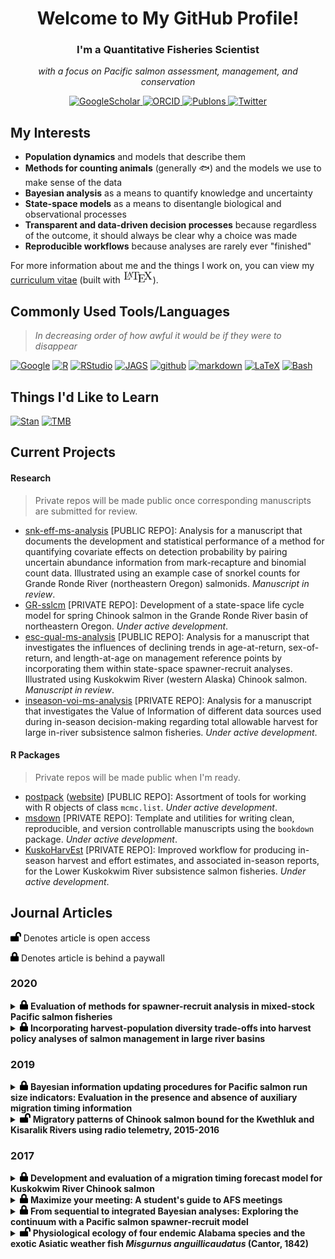 <h1 align='center'> Welcome to My GitHub Profile! </h1>

<h3 align='center'> I'm a Quantitative Fisheries Scientist </h3>

<p align='center'> <em>with a focus on Pacific salmon assessment, management, and conservation</em> </p> 

<p align='center'>
    <a href="https://scholar.google.com/citations?user=kembVusAAAAJ&hl=en"><img src="http://img.shields.io/badge/-Google Scholar-2088FF?style=flat&logo=google-scholar&logoColor=ffffff" alt="GoogleScholar">
    </a>
    <a href="https://orcid.org/0000-0002-2342-3482"><img src="http://img.shields.io/badge/-ORCID-2088FF?style=flat&logo=ORCID&logoColor=ffffff" alt="ORCID">
    </a>
    <a href="https://publons.com/researcher/3415841/benjamin-staton/"><img src="http://img.shields.io/badge/-Publons-2088FF?style=flat&logo=Publons&logoColor=ffffff" alt="Publons">
    </a>
    <a href="https://twitter.com/bstat0n"><img src="http://img.shields.io/badge/-Twitter-2088FF?style=flat&logo=Twitter&logoColor=ffffff" alt="Twitter">
    </a>
</p>

## My Interests

* **Population dynamics** and models that describe them
* **Methods for counting animals** (generally :fish:) and the models we use to make sense of the data
* **Bayesian analysis** as a means to quantify knowledge and uncertainty
* **State-space models** as a means to disentangle biological and observational processes
* **Transparent and data-driven decision processes** because regardless of the outcome, it should always be clear why a choice was made
* **Reproducible workflows** because analyses are rarely ever "finished"

For more information about me and the things I work on, you can view my [curriculum vitae](<https://github.com/bstaton1/bstaton1/blob/master/assets/CV.pdf>) (built with <img height="20" src="https://raw.githubusercontent.com/bstaton1/bstaton1/master/assets/LaTeX-logo.svg" alt="LaTeX">).

## Commonly Used Tools/Languages

> _In decreasing order of how awful it would be if they were to disappear_

[![Google](http://img.shields.io/badge/-Google-2088FF?style=flat&logo=Google&logoColor=ffffff)](https://www.google.com) [![R](http://img.shields.io/badge/-R-2088FF?style=flat&logo=R&logoColor=ffffff)](https://www.r-project.org/) [![RStudio](http://img.shields.io/badge/-RStudio-2088FF?style=flat&logo=RStudio&logoColor=ffffff)](https://rstudio.com/) [![JAGS](http://img.shields.io/badge/-JAGS-2088FF?style=flat)](http://mcmc-jags.sourceforge.net/) [![github](http://img.shields.io/badge/-GitHub-2088FF?style=flat&logo=github&logoColor=ffffff)](https://github.com/bstaton1) [![markdown](http://img.shields.io/badge/-markdown-2088FF?style=flat&logo=markdown&logoColor=ffffff)](https://www.markdownguide.org/) [![LaTeX](http://img.shields.io/badge/-LaTeX-2088FF?style=flat&logo=latex&logoColor=ffffff)](https://www.latex-project.org/) [![Bash](http://img.shields.io/badge/-Bash-2088FF?style=flat&logo=gnu-bash&logoColor=ffffff)](https://www.gnu.org/software/bash/)

## Things I'd Like to Learn

[![Stan](http://img.shields.io/badge/-Stan-2088FF?style=flat)](https://mc-stan.org/) [![TMB](http://img.shields.io/badge/-TMB-2088FF?style=flat)](https://github.com/kaskr/adcomp/wiki)

## Current Projects

#### Research

> Private repos will be made public once corresponding manuscripts are submitted for review.

* [snk-eff-ms-analysis](<https://github.com/bstaton1/snk-eff-ms-analysis>) [PUBLIC REPO]: Analysis for a manuscript that documents the development and statistical performance of a method for quantifying covariate effects on detection probability by pairing uncertain abundance information from mark-recapture and binomial count data. Illustrated using an example case of snorkel counts for Grande Ronde River (northeastern Oregon) salmonids. _Manuscript in review_.
* [GR-sslcm](<https://github.com/bstaton1/GR-sslcm>) [PRIVATE REPO]: Development of a state-space life cycle model for spring Chinook salmon in the Grande Ronde River basin of northeastern Oregon. _Under active development_.
* [esc-qual-ms-analysis](https://github.com/bstaton1/esc-qual-ms-analysis) [PUBLIC REPO]: Analysis for a manuscript that investigates the influences of declining trends in age-at-return, sex-of-return, and length-at-age on management reference points by incorporating them within state-space spawner-recruit analyses. Illustrated using Kuskokwim River (western Alaska) Chinook salmon. _Manuscript in review_.
* [inseason-voi-ms-analysis](<https://github.com/bstaton1/inseason-voi-ms-analysis>) [PRIVATE REPO]: Analysis for a manuscript that investigates the Value of Information of different data sources used during in-season decision-making regarding total allowable harvest for large in-river subsistence salmon fisheries. _Under active development_.

#### R Packages

> Private repos will be made public when I'm ready.

* [postpack](<https://github.com/bstaton1/postpack>) ([website](https://bstaton1.github.io/postpack/)) [PUBLIC REPO]: Assortment of tools for working with R objects of class `mcmc.list`. _Under active development_.
* [msdown](<https://github.com/bstaton1/msdown>) [PRIVATE REPO]: Template and utilities for writing clean, reproducible, and version controllable manuscripts using the `bookdown` package. _Under active development_.
* [KuskoHarvEst](<https://github.com/bstaton1/KuskoHarvEst>) [PRIVATE REPO]: Improved workflow for producing in-season harvest and effort estimates, and associated in-season reports, for the Lower Kuskokwim River subsistence salmon fisheries. _Under active development_.

## Journal Articles

<img height="15" src="https://raw.githubusercontent.com/bstaton1/bstaton1/master/assets/lock-open.svg"> Denotes article is open access

<img height="15" src="https://raw.githubusercontent.com/bstaton1/bstaton1/master/assets/lock.svg"> Denotes article is behind a paywall

### 2020

<details>
    <summary><img height="15" src="https://raw.githubusercontent.com/bstaton1/bstaton1/master/assets/lock.svg"> <b>Evaluation of methods for spawner-recruit analysis in mixed-stock Pacific salmon fisheries</b></summary>
    <br>
    <img height="15" src="https://raw.githubusercontent.com/bstaton1/bstaton1/master/assets/book.svg"> <b><em>JOURNAL</em></b>
    <p>
        Canadian Journal of Fisheries and Aquatic Sciences, 77(7):1149-1162
        <br>
        <a href="https://doi.org/10.1139/cjfas-2019-0281"><img src="https://zenodo.org/badge/DOI/10.1139/cjfas-2019-0281.svg" alt="DOI"></a>
    </p>
    <img height="15" src="https://raw.githubusercontent.com/bstaton1/bstaton1/master/assets/users.svg"> <b><em>AUTHORS</em></b>
    <p>
        <b>B.A. Staton</b>, M.J. Catalano, B.M. Connors, L.G. Coggins Jr., M.L. Jones, C.J. Walters, S.J. Fleischman, and D.C. Gwinn
    </p>
    <img height="15" src="https://raw.githubusercontent.com/bstaton1/bstaton1/master/assets/book-reader.svg"> <b><em>ABSTRACT</em></b>
    <p>
        Salmon populations harvested in mixed-stock fisheries can exhibit genotypic, behavioral, and life history diversity that can lead to heterogeneity in population productivity and size. Methods to quantify this heterogeneity among populations in mixed-stock fisheries are not well-established but are critical to assessing harvest–biodiversity trade-offs when setting harvest policies. We developed an integrated, age-structured, state-space model that allows for more complete use of available data and sharing of information than simpler methods. We compared a suite of state-space models of varying structural complexity to simpler regression-based approaches and, as an example case, fitted them to data from 13 Chinook salmon (Oncorhynchus tshawytscha) populations in the Kuskokwim drainage in western Alaska. We found biological and policy conclusions were largely consistent among state-space models but differed strongly from regression-based approaches. Simulation trials illustrated our state-space models were largely unbiased with respect to spawner–recruit parameters, abundance states, and derived biological reference points, whereas the regression-based approaches showed substantial bias. These findings suggest our state-space model shows promise for informing harvest policy evaluations of harvest–biodiversity trade-offs in mixed-stock salmon fisheries.
        Salmon populations harvested in mixed-stock fisheries can exhibit genotypic, behavioral, and life history diversity that can lead to heterogeneity in population productivity and size. Methods to quantify this heterogeneity among populations in mixed-stock fisheries are not well-established but are critical to assessing harvest–biodiversity trade-offs when setting harvest policies. We developed an integrated, age-structured, state-space model that allows for more complete use of available data and sharing of information than simpler methods. We compared a suite of state-space models of varying structural complexity to simpler regression-based approaches and, as an example case, fitted them to data from 13 Chinook salmon (<i>Oncorhynchus tshawytscha</i>) populations in the Kuskokwim drainage in western Alaska. We found biological and policy conclusions were largely consistent among state-space models but differed strongly from regression-based approaches. Simulation trials illustrated our state-space models were largely unbiased with respect to spawner–recruit parameters, abundance states, and derived biological reference points, whereas the regression-based approaches showed substantial bias. These findings suggest our state-space model shows promise for informing harvest policy evaluations of harvest–biodiversity trade-offs in mixed-stock salmon fisheries.
    </p>
    <img height="15" src="https://raw.githubusercontent.com/bstaton1/bstaton1/master/assets/code.svg"> <b><em>CODE/DATA</em></b>
    <p>
        Found in <a href=https://github.com/bstaton1/mixed-stockSRA> bstaton1/mixed-stockSRA</a>, which is archived under <a href="https://doi.org/10.5281/zenodo.3375006"><img src="https://zenodo.org/badge/DOI/10.5281/zenodo.3375006.svg" alt="DOI"></a>
    </p>
</details>


<details>
    <summary><img height="15" src="https://raw.githubusercontent.com/bstaton1/bstaton1/master/assets/lock.svg"> <b>Incorporating harvest-population diversity trade-offs into harvest policy analyses of salmon management in large river basins</b></summary>
    <br>
    <img height="15" src="https://raw.githubusercontent.com/bstaton1/bstaton1/master/assets/book.svg"> <b><em>JOURNAL</em></b>
    <p>
        Canadian Journal of Fisheries and Aquatic Sciences, 77(6):1076-1089
        <br>
        <a href="https://doi.org/10.1139/cjfas-2019-0282"><img src="https://zenodo.org/badge/DOI/10.1139/cjfas-2019-0282.svg" alt="DOI"></a>
    </p>
    <img height="15" src="https://raw.githubusercontent.com/bstaton1/bstaton1/master/assets/users.svg"> <b><em>AUTHORS</em></b>
    <p>
        B.M. Connors, <b>B.A. Staton</b>, L.G. Coggins Jr., C.J. Walters, M.L. Jones, D.C. Gwinn, M.J. Catalano, and S.J. Fleischman
    </p>
    <img height="15" src="https://raw.githubusercontent.com/bstaton1/bstaton1/master/assets/book-reader.svg"> <b><em>ABSTRACT</em></b>
    <p>
        Accounting for population diversity can be critical to the sustainable management of mixed-stock fisheries because harvest rates that can be sustained by productive populations may come at the cost of overfishing less productive ones. While these harvest–diversity trade-offs are well-recognized, their consequences for harvest policy performance are not often explicitly evaluated in contemporary fisheries management. We use closed-loop simulations to evaluate the ability of alternative harvest policies to meet population diversity and fishery objectives for one of the largest subsistence Chinook salmon (Oncorhynchus tshawytscha) fisheries in the world (Kuskokwim River Basin in western Alaska). We found clear evidence of population diversity that resulted in asymmetric trade-offs among fishery and conservation objectives whereby policies that forgo relatively small amounts of harvest result in relatively large increases in equitable access to Chinook and elimination of risk of weak stock extirpation. The performance of alternative harvest policies, and the magnitude of trade-offs, were sensitive to regime shifts and uncertainty in the drivers of recruitment variation. However, we found that harvest policies that prioritized meeting minimum subsistence needs were unlikely to jeopardize long-term sustainability.
    </p>
    <img height="15" src="https://raw.githubusercontent.com/bstaton1/bstaton1/master/assets/code.svg"> <b><em>CODE/DATA</em></b>
    <p>
        Found in <a href=https://github.com/brendanmichaelconnors/Kusko-harvest-diversity-tradeoffs> brendanmichaelconnors/Kusko-harvest-diversity-tradeoffs</a>, which is archived under <a href="https://doi.org/10.5281/zenodo.3375124"><img src="https://zenodo.org/badge/DOI/10.5281/zenodo.3375124.svg" alt="DOI"></a>
    </p>
</details>

### 2019

<details>
    <summary><img height="15" src="https://raw.githubusercontent.com/bstaton1/bstaton1/master/assets/lock.svg"> <b>Bayesian information updating procedures for Pacific salmon run size indicators: Evaluation in the presence and absence of auxiliary migration timing information</b></summary>
    <br>
    <img height="15" src="https://raw.githubusercontent.com/bstaton1/bstaton1/master/assets/book.svg"> <b><em>JOURNAL</em></b>
    <p>
        Canadian Journal of Fisheries and Aquatic Sciences, 76(10):1719-1727
        <br>
        <a href="https://doi.org/10.1139/cjfas-2018-0176"><img src="https://zenodo.org/badge/DOI/10.1139/cjfas-2018-0176.svg" alt="DOI"></a>
    </p>
    <img height="15" src="https://raw.githubusercontent.com/bstaton1/bstaton1/master/assets/users.svg"> <b><em>AUTHORS</em></b>
    <p>
        <b>B.A. Staton</b> and M.J. Catalano
    </p>
    <img height="15" src="https://raw.githubusercontent.com/bstaton1/bstaton1/master/assets/book-reader.svg"> <b><em>ABSTRACT</em></b>
    <p>
        Preseason forecasts of Pacific salmon run size are notoriously uncertain and are thus often updated using various abundance indices collected during the run. However, interpretation of these in-season indices is confounded by uncertainty in migration timing. We assessed the performance of two Bayesian information-updating procedures for Kuskokwim River Chinook salmon (<em>Oncorhynchus tshawytscha</em>), one that uses auxiliary run timing information and one that does not, and compared the performance with methods that did not involve updating. We found that in-season Bayesian updating provided more accurate run size estimates during the time when harvest decisions needed to be made, but that the incorporation of run timing forecasts had little utility in terms of providing more accurate run size estimates. The latter finding is conditional on the performance of the run timing forecast model we used; a more accurate timing forecast model might yield a different conclusion. The Bayesian approach we developed provided a probabilistic expression of run size beliefs, which could be useful in a transparent risk-assessment framework for setting and altering harvest targets during the season.
    </p>
    <img height="15" src="https://raw.githubusercontent.com/bstaton1/bstaton1/master/assets/code.svg"> <b><em>CODE/DATA</em></b>
    <p>
        Found in <a href=https://github.com/bstaton1/inseason-update-ms-analysis> bstaton1/inseason-update-ms-analysis</a>, which is archived under <a href="https://doi.org/10.5281/zenodo.1467683"><img src="https://zenodo.org/badge/DOI/10.5281/zenodo.1467683.svg" alt="DOI"></a> 
    </p>
</details>

<details>
    <summary><img height="15" src="https://raw.githubusercontent.com/bstaton1/bstaton1/master/assets/lock-open.svg"> <b>Migratory patterns of Chinook salmon bound for the Kwethluk and Kisaralik Rivers using radio telemetry, 2015-2016</b></summary>
    <br>
    <img height="15" src="https://raw.githubusercontent.com/bstaton1/bstaton1/master/assets/book.svg"> <b><em>JOURNAL</em></b>
    <p>
        Journal of Fish and Wildlife Management, 10(2):419-431
        <br>
        <a href="https://doi.org/10.3996/082018-JFWM-074"><img src="https://zenodo.org/badge/DOI/10.3996/082018-JFWM-074.svg" alt="DOI"></a>
    </p>
    <img height="15" src="https://raw.githubusercontent.com/bstaton1/bstaton1/master/assets/users.svg"> <b><em>AUTHORS</em></b>
    <p>
        A.P. Moses, <b>B.A. Staton</b>, and N.J. Smith
    </p>
    <img height="15" src="https://raw.githubusercontent.com/bstaton1/bstaton1/master/assets/book-reader.svg"> <b><em>ABSTRACT</em></b>
    <p>
        Detailed information regarding migratory behavior (i.e., phenology and rate of travel) of specific Pacific salmon <em>Oncorhynchus</em> spp. substocks can be used to design management strategies focused on protecting substocks from harvest when desired; however, this information is often lacking. The Kwethluk and Kisaralik rivers are two tributaries of the lower Kuskokwim River that originate and flow through the Yukon Delta National Wildlife Refuge in western Alaska. Although these two systems are the primary Chinook Salmon–producing tributaries within the Yukon Delta National Wildlife Refuge, little is known about migratory behavior of Chinook Salmon destined for these rivers. In 2015 and 2016, 119 Chinook Salmon tagged with radio telemetry transmitters entered either the Kwethluk or Kisaralik Rivers and were tracked throughout their migration to their assumed final spawning location using both ground- and aerial-based tracking methods. We compared migration timing and swim speeds between fish bound for these two rivers and between fish of different sizes and compared the consistency among the 2 y. In general, we found that fish bound for the Kwethluk and Kisaralik rivers exhibited similar migration behaviors in 2015 and 2016, including entry timing into the Kuskokwim River and migration rates once in the tributaries. A key finding was that Chinook Salmon swam fastest (range of means between years: 20–45 km/d) in the main-stem Kuskokwim River and slowed significantly (4–15 km/d) upon entry into lower portions of the tributaries. Our findings have relevance for harvest management strategies; for example, temporal fishery closures will impact Chinook Salmon bound for both the Kwethluk and Kisaralik rivers equally given their broad overlap in entry timing, and individuals will remain vulnerable to harvest for longer periods when located in tributaries rather than the portion of the main-stem directly below the tributary confluences.
    </p>
    <img height="15" src="https://raw.githubusercontent.com/bstaton1/bstaton1/master/assets/code.svg"> <b><em>CODE/DATA</em></b>
    <p>
        Data archived in the supplement <a href="https://doi.org/10.3996/082018-JFWM-074.S1"><img src="https://zenodo.org/badge/DOI/10.3996/082018-JFWM-074.S1.svg" alt="DOI"></a>
    </p>
</details>


### 2017

<details>
    <summary><img height="15" src="https://raw.githubusercontent.com/bstaton1/bstaton1/master/assets/lock.svg"> <b>Development and evaluation of a migration timing forecast model for Kuskokwim River Chinook salmon</b></summary>
    <br>
    <img height="15" src="https://raw.githubusercontent.com/bstaton1/bstaton1/master/assets/book.svg"> <b><em>JOURNAL</em></b>
    <p>
        Fisheries Research, 194:9-21
        <br>
        <a href="https://doi.org/10.1016/j.fishres.2017.05.003"><img src="https://zenodo.org/badge/DOI/10.1016/j.fishres.2017.05.003.svg" alt="DOI"></a>
    </p>
    <img height="15" src="https://raw.githubusercontent.com/bstaton1/bstaton1/master/assets/users.svg"> <b><em>AUTHORS</em></b>
    <p>
        <b>B.A. Staton</b>, M.J. Catalano, T.M. Farmer, A. Abebe, and F.S. Dobson
    </p>
    <img height="15" src="https://raw.githubusercontent.com/bstaton1/bstaton1/master/assets/book-reader.svg"> <b><em>ABSTRACT</em></b>
    <p>
        Annual variation in adult salmon migration timing makes the interpretation of in-season assessment data difficult, leading to much in-season uncertainty in run size. We developed and evaluated a run timing forecast model for the Kuskokwim River Chinook salmon stock, located in western Alaska, intended to aid in reducing this source of uncertainty. An objective and adaptive approach (using model-averaging and a sliding window algorithm to select predictive time periods, both calibrated annually) was adopted to deal with multidimensional selection of four climatic variables and was based entirely on predictive performance. Forecast cross-validation was used to evaluate the performance of three forecasting approaches: the null (i.e., intercept only) model, the single model with the lowest mean absolute error, and a model-averaged forecast across 16 nested linear models. As of 2016, the null model had the lowest mean absolute error (2.64 days), although the model-averaged forecast performed as well or better than the null model in the majority of retrospective years. The model-averaged forecast had a consistent mean absolute error regardless of the type of year (i.e., average or extreme early/late) the forecast was made for, which was not true of the null model. The availability of the run timing forecast was not found to increase overall accuracy of in-season run assessments in relation to the null model, but was found to substantially increase the precision of these assessments, particularly early in the season.
    </p>
    <img height="15" src="https://raw.githubusercontent.com/bstaton1/bstaton1/master/assets/code.svg"> <b><em>CODE/DATA</em></b>
    <p>
        This was my second paper, and was before I learned about reproducible research and making code citable with <a href=zenodo.org>Zenodo</a>. Limited code is available in the Supplement.
    </p>
</details>

<details>
    <summary><img height="15" src="https://raw.githubusercontent.com/bstaton1/bstaton1/master/assets/lock.svg"> <b>Maximize your meeting: A student's guide to AFS meetings</b></summary>
    <br>
    <img height="15" src="https://raw.githubusercontent.com/bstaton1/bstaton1/master/assets/book.svg"> <b><em>JOURNAL</em></b>
    <p>
        Fisheries, 42(4):187-189
        <br>
        <a href="https://doi.org/10.1080/03632415.2017.1288472"><img src="https://zenodo.org/badge/DOI/10.1080/03632415.2017.1288472.svg" alt="DOI"></a>
    </p>
    <img height="15" src="https://raw.githubusercontent.com/bstaton1/bstaton1/master/assets/users.svg"> <b><em>AUTHORS</em></b>
    <p>
        D.A. Dippold, G.D. Adams, T.M. Farmer, and <b>B.A. Staton</b>
    </p>
    <img height="15" src="https://raw.githubusercontent.com/bstaton1/bstaton1/master/assets/book-reader.svg"> <b><em>ABSTRACT</em></b>
    <p>
        Not applicable
    </p>
    <img height="15" src="https://raw.githubusercontent.com/bstaton1/bstaton1/master/assets/code.svg"> <b><em>CODE/DATA</em></b>
    <p>
        Not applicable
    </p>
</details>
<details>
    <summary><img height="15" src="https://raw.githubusercontent.com/bstaton1/bstaton1/master/assets/lock.svg"> <b>From sequential to integrated Bayesian analyses: Exploring the continuum with a Pacific salmon spawner-recruit model</b></summary>
    <br>
    <img height="15" src="https://raw.githubusercontent.com/bstaton1/bstaton1/master/assets/book.svg"> <b><em>JOURNAL</em></b>
    <p>
       Fisheries Research, 186:237-247
        <br>
        <a href="https://doi.org/10.1016/j.fishres.2016.09.001"><img src="https://zenodo.org/badge/DOI/10.1016/j.fishres.2016.09.001.svg" alt="DOI"></a>
    </p>
    <img height="15" src="https://raw.githubusercontent.com/bstaton1/bstaton1/master/assets/users.svg"> <b><em>AUTHORS</em></b>
    <p>
        <b>B.A. Staton</b>, M.J. Catalano, and S.J. Fleischman
    </p>
    <img height="15" src="https://raw.githubusercontent.com/bstaton1/bstaton1/master/assets/book-reader.svg"> <b><em>ABSTRACT</em></b>
    <p>
        Stock assessment scientists are faced with decisions regarding how to incorporate fishery information into models. One primary decision revolves around how estimates that are summaries of raw data should be treated (e.g., abundance estimates derived from relative indices). The choice in this case is to either use estimates from a sequence of models as data in a final model (i.e., the model used for setting management goals) or to integrate the raw data into a more complex final model. Each approach has advantages and disadvantages that constitute a suite of trade-offs. These trade-offs are investigated here by comparing two sequential analyses (one that ignores measurement error and one that incorporates it) to an integrated analysis for a stock assessment of Pacific salmon using simulation-estimation, and the Kuskokwim River Chinook salmon stock of western Alaska as a case study. The major difference between approaches was that an abundance reconstruction was estimated separately from the spawner-recruit analysis in the sequential approaches, whereas the integrated approach did so in a single model. Primary findings showed that approaches that addressed the measurement error in the raw data returned very similar estimates of abundance, population dynamics parameters, and management reference points, both in terms of point estimates and uncertainty. When measurement error was ignored, similar point estimates were returned. However, this approach underestimated uncertainty in the spawner-recruit analysis but resulted in more uncertainty in the abundance reconstruction. These findings were consistent for both the Kuskokwim River case study and simulation-estimation analyses. The primary advantage of the integrated analysis was the added realism of sharing calendar year abundance data among brood years, but came at the cost of slow model run times. This exercise showed that while there is a trade-off between sequential and integrated analyses in terms of model complexity and realism, the benefits may not be large enough to warrant an integrated analysis in all cases, given that the terminal model carries forward uncertainty in the input estimates.
    </p>
    <img height="15" src="https://raw.githubusercontent.com/bstaton1/bstaton1/master/assets/code.svg"> <b><em>CODE/DATA</em></b>
    <p>
        This was my first paper, and was before I learned about reproducible research and making code citable with <a href=zenodo.org>Zenodo</a>. JAGS model code for the integrated model is in the supplement.
    </p>
</details>

<details>
    <summary><img height="15" src="https://raw.githubusercontent.com/bstaton1/bstaton1/master/assets/lock-open.svg"> <b>Physiological ecology of four endemic Alabama species and the exotic Asiatic weather fish <em>Misgurnus anguillicaudatus</em> (Cantor, 1842)</b></summary>
    <br>
    <img height="15" src="https://raw.githubusercontent.com/bstaton1/bstaton1/master/assets/book.svg"> <b><em>JOURNAL</em></b>
    <p>
        <a href=https://trace.tennessee.edu/sfcproceedings/vol1/iss57/3/>Southeastern Fishes Council Proceedings, 1(57)</a>
    </p>
    <img height="15" src="https://raw.githubusercontent.com/bstaton1/bstaton1/master/assets/users.svg"> <b><em>AUTHORS</em></b>
    <p>
        L.M. White, M.E. Meade, and <b>B.A. Staton</b>
    </p>
    <img height="15" src="https://raw.githubusercontent.com/bstaton1/bstaton1/master/assets/book-reader.svg"> <b><em>ABSTRACT</em></b>
    <p>
        The occurrence of Asiatic Weatherfish, <em>Misgurnus anguillicaudatus</em>, in Alabama, a state known for its rich biodiversity, has generated concern among conservation managers. The current study used respirometry techniques to investigate the effects of increasing temperature on four native southeastern fishes (one cyprinid, two percids, and one elassomid) and the non-native <em>M. anguillicaudatus</em>. A minimum of five individuals of each species were used, and three experimental temperatures were chosen to represent spring and summer averages of northeast Alabama streams (15, 20, and 25°C). Overall, mean standard metabolic rates (SMRs) for <em>M. anguillicaudatus</em> were low (97.01, 127.75, and 158.50 mg O<sub>2</sub> kg<sup>-1</sup>h<sup>-1</sup> at 15, 20, and 25°C, respectively); <em>M. anguillicaudatus</em> was the only species for which SMR did not significantly increase with temperature (p = 0.467). In contrast, mean SMRs for all native species examined were higher than <em>M. anguillicaudatus</em> rates at a given temperature, and mean SMRs for <em>Cyprinella caerulea</em>, <em>Etheostoma brevirostrum</em>, and <em>Etheostoma ditrema</em> exhibited significant increases in SMR when temperatures were increased (e.g. 403.46, 704.42, and 1150.03 mg O<sub>2</sub> kg<sup>-1</sup>h<sup>-1</sup> at 25°C, respectively) (p &lt; 0.01). <em>Elassoma zonatum</em> displayed highly significant increases in SMR when temperature increased from 15-20°C (p &lt; 0.001). Overall, the abiotic tolerances of <em>M. anguillicaudatus</em> may facilitate further establishment that could lead to negative impacts on native species.
    </p>
    <img height="15" src="https://raw.githubusercontent.com/bstaton1/bstaton1/master/assets/code.svg"> <b><em>CODE/DATA</em></b>
    <p>
        This paper happened before I learned about reproducible research and making code citable with <a href=zenodo.org>Zenodo</a>.
    </p>
</details>


